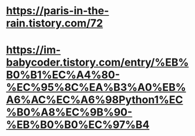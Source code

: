 # https://paris-in-the-rain.tistory.com/72
# https://im-babycoder.tistory.com/entry/%EB%B0%B1%EC%A4%80-%EC%95%8C%EA%B3%A0%EB%A6%AC%EC%A6%98Python1%EC%B0%A8%EC%9B%90-%EB%B0%B0%EC%97%B4